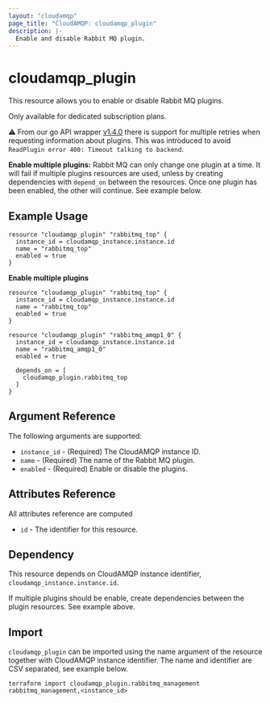 ```yaml
---
layout: "cloudamqp"
page_title: "CloudAMQP: cloudamqp_plugin"
description: |-
  Enable and disable Rabbit MQ plugin.
---
```


# cloudamqp_plugin

This resource allows you to enable or disable Rabbit MQ plugins.

Only available for dedicated subscription plans.

⚠️  From our go API wrapper [v1.4.0](https://github.com/84codes/go-api/releases/tag/v1.4.0) there is support for multiple retries when requesting information about plugins. This was introduced to avoid `ReadPlugin error 400: Timeout talking to backend`.

**Enable multiple plugins:** Rabbit MQ can only change one plugin at a time. It will fail if multiple plugins resources are used, unless by creating dependencies with `depend_on` between the resources. Once one plugin has been enabled, the other will continue. See example below.

## Example Usage

```hcl
resource "cloudamqp_plugin" "rabbitmq_top" {
  instance_id = cloudamqp_instance.instance.id
  name = "rabbitmq_top"
  enabled = true
}
```

**Enable multiple plugins**
```hcl
resource "cloudamqp_plugin" "rabbitmq_top" {
  instance_id = cloudamqp_instance.instance.id
  name = "rabbitmq_top"
  enabled = true
}

resource "cloudamqp_plugin" "rabbitmq_amqp1_0" {
  instance_id = cloudamqp_instance.instance.id
  name = "rabbitmq_amqp1_0"
  enabled = true

  depends_on = [
    cloudamqp_plugin.rabbitmq_top
  ]
}
```

## Argument Reference

The following arguments are supported:

* `instance_id` - (Required) The CloudAMQP instance ID.
* `name`        - (Required) The name of the Rabbit MQ plugin.
* `enabled`     - (Required) Enable or disable the plugins.

## Attributes Reference

All attributes reference are computed

* `id`  - The identifier for this resource.

## Dependency

This resource depends on CloudAMQP instance identifier, `cloudamqp_instance.instance.id`.

If multiple plugins should be enable, create dependencies between the plugin resources. See example above.

## Import

`cloudamqp_plugin` can be imported using the name argument of the resource together with CloudAMQP instance identifier. The name and identifier are CSV separated, see example below.

`terraform import cloudamqp_plugin.rabbitmq_management rabbitmq_management,<instance_id>`
